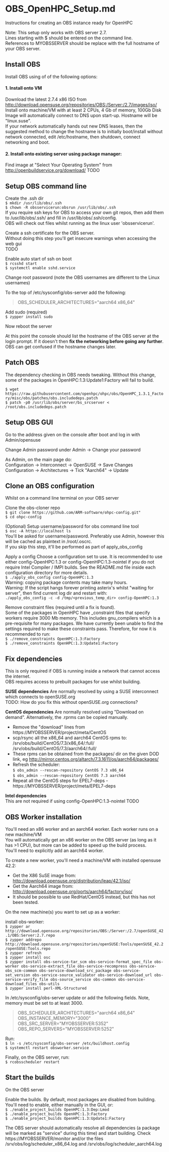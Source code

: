 # OBS_OpenHPC_Setup.md
Instructions for creating an OBS instance ready for OpenHPC

Note: This setup only works with OBS server 2.7.  
Lines starting with $ should be entered on the command line.  
References to MYOBSSERVER should be replace with the full hostname of your OBS server.

## Install OBS

Install OBS using of of the following options:

#### 1. Install onto VM
Download the latest 2.7.4 x86 ISO from http://download.opensuse.org/repositories/OBS:/Server:/2.7/images/iso/  
Install onto machine/VM with at least 2 CPUs, 4 Gb of memory, 100Gb Disk  
Image will automatically connect to DNS upon start-up. Hostname will be "linux.suse".  
If your network automatically hands out new DNS leases, then the suggested method to change the hostname is to initially boot/install without network connected, edit /etc/hostname, then shutdown, connect networking and boot.

#### 2. Install onto existing server using package manager:
Find image at "Select Your Operating System" from http://openbuildservice.org/download/
TODO  


## Setup OBS command line

Create the .ssh dir  
``$ mkdir /usr/lib/obs/.ssh``  
``$ chown -R obsservicerun:obsrun /usr/lib/obs/.ssh``  
If you require ssh keys for OBS to access your own git repos, then add them to /usr/lib/obs/.ssh/ and fill in /usr/lib/obs/.ssh/config.  
OBS will check out files whilst running as the linux user 'obsservicerun'.

Create a ssh certificate for the OBS server.  
Without doing this step you'll get insecure warnings when accessing the web gui  
TODO  

Enable auto start of ssh on boot  
``$ rcsshd start``  
``$ systemctl enable sshd.service``

Change root password (note the OBS usernames are different to the Linux usernames)

To the top of /etc/sysconfig/obs-server add the following:  
> OBS_SCHEDULER_ARCHITECTURES="aarch64 x86_64"

Add sudo (required)  
``$ zypper install sudo``

Now reboot the server

At this point the console should list the hostname of the OBS server at the login prompt. If it doesn't then **fix the networking before going any further**. OBS can get confused if the hostname changes later.

## Patch OBS

The dependency checking in OBS needs tweaking. Without this change, some of the packages in OpenHPC:1.3:Update1:Factory will fail to build.

``$ wget https://raw.githubusercontent.com/openhpc/ohpc/obs/OpenHPC_1.3.1_Factory/misc/obs/patches/obs.includedeps.patch``  
``$ patch -p0 /usr/lib/obs/server/bs_srcserver < /root/obs.includedeps.patch``


## Setup OBS GUI
Go to the address given on the console after boot and log in with Admin/opensuse

Change Admin password under Admin -> Change your password

As Admin, on the main page do:  
Configuration -> Interconnect -> OpenSUSE -> Save Changes  
Configuration -> Architectures -> Tick "Aarch64" -> Update

## Clone an OBS configuration
Whilst on a command line terminal on your OBS server

Clone the obs-cloner repo  
``$ git clone https://github.com/ARM-software/ohpc-config.git"``  
``$ cd ohpc-config``

(Optional) Setup username/password for obs command line tool  
``$ osc -A https://localhost ls``  
You'll be asked for username/password. Preferably use Admin, however this will be cached as plaintext in /root/.oscrc.  
If you skip this step, it'll be performed as part of apply_obs_config

Apply a config
Choose a configuration set to use. It is recommended to use either config-OpenHPC:1.3 or config-OpenHPC:1.3-nointel if you do not require Intel Compiler / IMPI builds. See the README.md file inside each configuration directory for more details.  
``$ ./apply_obs_config config-OpenHPC:1.3``  
Warning: copying package contents may take many hours.  
Warning: If the script hangs forever printing asterix's whilst "waiting for server", then find current log dir and restart with:  
``./apply_obs_config -c -d /tmp/<previous_temp_dir> config-OpenHPC:1.3``

Remove constraint files (required until a fix is found).  
Some of the packages in OpenHPC have \_constraint files that specify workers require 3000 Mb memory. This includes gnu_compilers which is a pre-requisite for many packages. We have currently been unable to find the settings required to make these constraints pass. Therefore, for now it is recommended to run:  
``$ ./remove_constraints OpenHPC:1.3:Factory``  
``$ ./remove_constraints OpenHPC:1.3:Update1:Factory``


## Fix dependencies 
This is only required if OBS is running inside a network that cannot access the internet.  
OBS requires access to prebuilt packages for use whilst building. 

**SUSE dependencies**
Are normally resolved by using a SUSE interconnect which connects to openSUSE.org  
TODO: How do you fix this without openSUSE.org connections?
 
**CentOS dependencies**
Are normally resolved using "Download on demand". Alternatively, the .rprms can be copied manually.  
* Remove the "download" lines from https://MYOBSSERVER/project/meta/CentOS  
* scp/rsync all the x86_64 and aarch64 CentOS rpms to:  
/srv/obs/build/CentOS/7.3/x86_64/:full/  
/srv/obs/build/CentOS/7.3/aarch64/:full/  
* These rpms can be obtained from the packages/ dir on the given DOD link, eg http://mirror.centos.org/altarch/7.3.1611/os/aarch64/packages/
* Refresh the scheduler:  
``$ obs_admin --rescan-repository CentOS 7.3 x86_64``  
``$ obs_admin --rescan-repository CentOS 7.3 aarch64``
* Repeat all the CentOS steps for EPEL7-deps - https://MYOBSSERVER/project/meta/EPEL7-deps

**Intel dependencies**  
This are not required if using config-OpenHPC:1.3-nointel
TODO


## OBS Worker installation

You'll need an x86 worker and an aarch64 worker. Each worker runs on a new machine/VM  
You will automatically get an x86 worker on the OBS server (as long as it has >1 CPU), but more can be added to speed up the build process.  
You'll need to explicitly add an aarch64 worker.  

To create a new worker, you'll need a machine/VM with installed opensuse 42.2:  
* Get the X86 SuSE image from: http://download.opensuse.org/distribution/leap/42.1/iso/  
* Get the Aarch64 image from: http://download.opensuse.org/ports/aarch64/factory/iso/  
* It should be possible to use RedHat/CentOS instead, but this has not been tested.  

On the new machine(s) you want to set up as a worker:

install obs-worker:  
``$ zypper ar http://download.opensuse.org/repositories/OBS:/Server:/2.7/openSUSE_42.1/OBS:Server:2.7.repo``  
``$ zypper addrepo http://download.opensuse.org/repositories/openSUSE:Tools/openSUSE_42.2/openSUSE:Tools.repo``    
``$ zypper refresh``  
``$ zypper install osc``  
``$ zypper install obs-service-tar_scm obs-service-format_spec_file obs-worker obs-service-extract_file obs-service-recompress obs-service-obs_scm-common obs-service-download_src_package obs-service-set_version obs-service-source_validator obs-service-download_url obs-service-verify_file obs-source_service obs-common obs-service-download_files obs-utils``  
``$ zypper install perl-XML-Structured``  

In /etc/sysconfig/obs-server update or add the following fields. Note, memory must be set to at least 3000.
> OBS_SCHEDULER_ARCHITECTURES="aarch64 x86_64"  
OBS_INSTANCE_MEMORY="3000"  
OBS_SRC_SERVER="MYOBSSERVER:5352"  
OBS_REPO_SERVERS="MYOBSSERVER:5252"

Run:  
``$ ln -s /etc/sysconfig/obs-server /etc/buildhost.config``  
``$ systemctl restart obsworker.service``

Finally, on the OBS server, run:  
``$ rcobsscheduler restart``


## Start the builds

On the OBS server

Enable the builds. By default, most packages are disabled from building. You'll need to enable, either manually in the GUI, or:  
``$ ./enable_project_builds OpenHPC:1.3:Dep:Lmod``  
``$ ./enable_project_builds OpenHPC:1.3:Factory``  
``$ ./enable_project_builds OpenHPC:1.3:Update1:Factory``  

The OBS server should automatically resolve all dependencies (a package will be marked as "service" during this time) and start building. Check https://MYOBSSERVER/monitor and/or the files /srv/obs/log/scheduler_x86_64.log and /srv/obs/log/scheduler_aarch64.log


